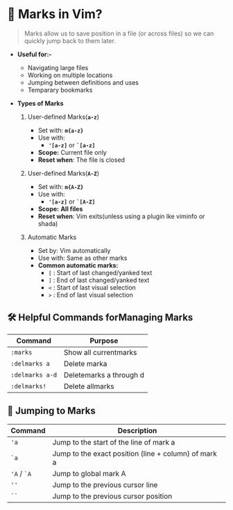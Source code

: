 # 🔖 Marks in Vim?
> Marks allow us to save position in a file (or across files) so we can quickly jump back to them later.

- **Useful for:-**
    - Navigating large files
    - Working on multiple locations
    - Jumping between definitions and uses
    - Temparary bookmarks

- **Types of Marks** 
    1. User-defined Marks(**`a-z`**)
        - Set with:  **`m{a-z}`**
        - Use with:
            - **`'[a-z]`** or **``` `[a-z] ```** 
        - **Scope:** Current file only
        - **Reset when**: The file is closed
    
    2. User-defined Marks(**`A-Z`**)
        - Set with:  **`m{A-Z}`**
        - Use with:
            - **`'[a-z]`** or **``` `[A-Z] ```** 
        - **Scope:** **All files**
        - **Reset when**: Vim exits(unless using a plugin lke viminfo or shada)

    3. Automatic Marks
        - Set by: Vim automatically
        - Use with: Same as other marks
        - **Common automatic marks:**
            - `[` : Start of last changed/yanked text
            - `]` : End of last changed/yanked text
            - `<` : Start of last visual selection
            - `>` : End of last visual selection

## 🛠️ Helpful Commands forManaging Marks
| Command | Purpose |
|---------|---------|
| `:marks` | Show all currentmarks |
| `:delmarks a` | Delete marka |
| `:delmarks a-d` | Deletemarks a through d |
| `:delmarks!` | Delete allmarks |


## 🚀 Jumping to Marks
| Command | Description |
|---------|-------------|
| `'a` | Jump to the start of the line of mark a |
| `` `a `` | Jump to the exact position (line + column) of mark a |
| `'A` / `` `A `` | Jump to global mark A |
| `''` | Jump to the previous cursor line |
| ``` `` ``` | Jump to the previous cursor position |

